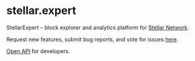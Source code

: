 # stellar.expert

StellarExpert – block explorer and analytics platform for [Stellar Network](https://stellar.org).

Request new features, submit bug reports, and vote for issues [here](https://github.com/stellar-expert/stellar-expert-explorer/issues).

[Open API](https://stellar.expert/openapi.html) for developers.
